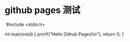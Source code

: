 # github pages 测试

`#include <stdio.h>

int main(void) {
  printf("Hello Github Pages!\n");
  return 0;
}`
